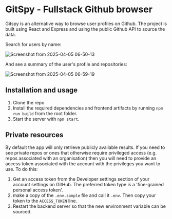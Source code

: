 # GitSpy - Fullstack Github browser

Gitspy is an alternative way to browse user profiles on Github. 
The project is built using React and Express and using the 
public Github API to source the data.

Search for users by name:

![Screenshot from 2025-04-05 06-50-13](https://github.com/user-attachments/assets/d0e8816d-f8b0-406d-a184-e46fa297cf2f)


And see a summary of the user's profile and repositories:

![Screenshot from 2025-04-05 06-59-19](https://github.com/user-attachments/assets/632cb29b-08a7-44b9-8d7d-3ff47f363696)


## Installation and usage

1. Clone the repo
2. Install the required dependencies and frontend artifacts by running `npm run build` from the root folder.
3. Start the server with `npm start`. 


## Private resources

By default the app will only retrieve publicly available results. If you need to see private repos
or ones that otherwise require privileged access (e.g. repos associated with an organisation)
then you will need to provide an access token associated with the account with the privileges you 
want to use. To do this:

1. Get an access token from the Developer settings section of your account settings on GitHub.
The preferred token type is a 'fine-grained personal access token'.
2. make a copy of the `.env.sample` file and call it `.env`. Then copy your token to the `ACCESS_TOKEN`
line.
3. Restart the backend server so that the new environment variable can be sourced.
